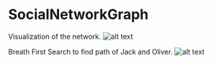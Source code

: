 # SocialNetworkGraph

Visualization of the network.
![alt text](https://github.com/Brynlai/SocialNetworkGraph/blob/main/Images/graphviz-Social-Network-Graph.png?raw=true)

Breath First Search to find path of Jack and Oliver.
![alt text](https://github.com/Brynlai/SocialNetworkGraph/blob/main/Images/bfs.png?raw=true)
